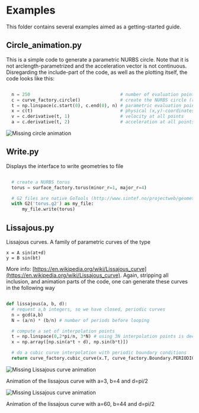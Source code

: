 # Examples

This folder contains several examples aimed as a getting-started guide.


## Circle_animation.py

This is a simple code to generate a parametric NURBS circle. Note that it is
not arclength-parametrized and the acceleration vector is not continuous.
Disregarding the include-part of the code, as well as the plotting itself, the
code looks like this:

``` python

  n = 250                                  # number of evaluation points
  c = curve_factory.circle()               # create the NURBS circle (r=1)
  t = np.linspace(c.start(0), c.end(0), n) # parametric evaluation points
  x = c(t)                                 # physical (x,y)-coordinates, size (n,2)
  v = c.derivative(t, 1)                   # velocity at all points
  a = c.derivative(t, 2)                   # acceleration at all points
```

![Missing circle animation](http://i.imgur.com/8MaBiTW.gif "Circle animation")


## Write.py

Displays the interface to write geometries to file

``` python

  # create a NURBS torus
  torus = surface_factory.torus(minor_r=1, major_r=4)

  # G2 files are native GoTools (http://www.sintef.no/projectweb/geometry-toolkits/gotools/)
  with G2('torus.g2') as my_file:
      my_file.write(torus)
```

## Lissajous.py
Lissajous curves. A family of parametric curves of the type

```
x = A sin(at+d) 
y = B sin(bt)
```

More info: [https://en.wikipedia.org/wiki/Lissajous_curve](https://en.wikipedia.org/wiki/Lissajous_curve). Again, stripping all inclusion, and animation parts of the code, one can generate these curves in the following way


``` python 

def lissajous(a, b, d):
  # request a,b integers, so we have closed, periodic curves
  n = gcd(a,b)
  N = (a/n) * (b/n) # number of periods before looping

  # compute a set of interpolation points
  t = np.linspace(0,2*pi/n, 3*N) # using 3N interpolation points is decent enough
  x = np.array([np.sin(a*t + d), np.sin(b*t)])

  # do a cubic curve interpolation with periodic boundary conditions
  return curve_factory.cubic_curve(x.T, curve_factory.Boundary.PERIODIC)
```

![Missing Lissajous curve animation](http://i.imgur.com/HKr59BT.gif "lissajous(3,4,pi/2)")

Animation of the lissajous curve with a=3, b=4 and d=pi/2

![Missing Lissajous curve animation](http://i.imgur.com/6q7aAUM.gif "lissajous(60,44,pi/2)")

Animation of the lissajous curve with a=60, b=44 and d=pi/2
